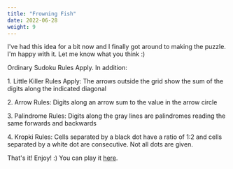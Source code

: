 ```yaml
---
title: "Frowning Fish"
date: 2022-06-28
weight: 9
---
```


<p>I've had this idea for a bit now and I finally got around to making the puzzle. I'm happy with it. Let me know what you think :)</p>
<p>
Ordinary Sudoku Rules Apply. In addition:
</p>
<p>
1. Little Killer Rules Apply: The arrows outside the grid show the sum of the digits along the indicated diagonal
</p>
<p>
2. Arrow Rules: Digits along an arrow sum to the value in the arrow circle
</p>
<p>
3. Palindrome Rules: Digits along the gray lines are palindromes reading the same forwards and backwards
</p>
<p>
4. Kropki Rules: Cells separated by a black dot have a ratio of 1:2 and cells separated by a white dot are consecutive. Not all dots are given.
</p>
<p>That's it! Enjoy! :)
You can play it <a href="https://tinyurl.com/frowningfish">here</a>.


</p>